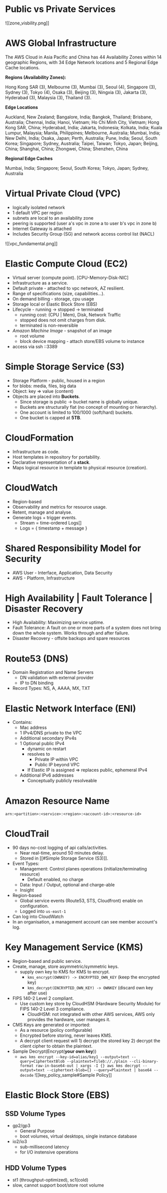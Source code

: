 
# Public vs Private Services

![[zone_visbility.png]]
# AWS Global Infrastructure

The AWS Cloud in Asia Pacific and China has 44 Availability Zones within 14 geographic Regions, with 34 Edge Network locations and 5 Regional Edge Cache locations.

**Regions (Availability Zones):**

Hong Kong SAR (3), Melbourne (3), Mumbai (3), Seoul (4), Singapore (3), Sydney (3), Tokyo (4), Osaka (3), Beijing (3), Ningxia (3), Jakarta (3), Hyderabad (3), Malaysia (3), Thailand (3).

**Edge Locations**

Auckland, New Zealand; Bangalore, India; Bangkok, Thailand; Brisbane, Australia; Chennai, India; Hanoi, Vietnam; Ho Chi Minh City, Vietnam; Hong Kong SAR, China; Hyderabad, India; Jakarta, Indonesia; Kolkata, India; Kuala Lumpur, Malaysia; Manila, Philippines; Melbourne, Australia; Mumbai, India; New Delhi, India; Osaka, Japan; Perth, Australia; Pune, India; Seoul, South Korea; Singapore; Sydney, Australia; Taipei, Taiwan; Tokyo, Japan; Beijing, China; Shanghai, China; Zhongwei, China; Shenzhen, China

**Regional Edge Caches**

Mumbai, India; Singapore; Seoul, South Korea; Tokyo, Japan; Sydney, Australia

# Virtual Private Cloud (VPC)
- logically isolated network
- 1 default VPC per region
- subnets are local to an availability zone
- peering is supported (user a's vpc in zone a to user b's vpc in zone b)
- Internet Gateway is attached
- Includes Security Group (SG) and network access control list (NACL)

![[vpc_fundamental.png]]

# Elastic Compute Cloud (EC2)

- Virtual server (compute point). [CPU-Memory-Disk-NIC]
- Infrastructure as a service.
- Default private - attached to vpc network, AZ resilient.
- Range of specifications (size, capabilities...).
- On demand billing - storage, cpu usage
- Storage local or Elastic Block Store (EBS)
- Lifecycle - running -> stopped -> terminated
	- running cost: (CPU | Mem), Disk, Network Traffic
	- stopped does not omit charges from disk.
	- terminated is non-reversible
- *Amazon Machine Image* - snapshot of an image
	- root volume
	- block device mapping - attach store/EBS volume to instance
- access via ssh ::3389

# Simple Storage Service (S3)
- Storage Platform - public, housed in a region
- for blobs: media, files, big data
- Object: key => value (content)
- Objects are placed into **Buckets**. 
	- Since storage is public -> bucket name is globally unique.
	- Buckets are structurally flat (no concept of mounting or hierarchy).
	- One account is limited to 100/1000 (soft/hard) buckets.
	- One bucket is capped at **5TB**.

# CloudFormation
- Infrastructure as code.
- Host templates in repository for portability.
- Declarative representation of a **stack**.
- Maps logical resource in template to physical resource (creation).

# CloudWatch
- Region-based
- Observability and metrics for resource usage.
- Retent, manage and analyse.
- Generate logs + trigger events.
	- Stream = time-ordered Logs[]
	- Logs = { timestamp + message }


# Shared Responsibility Model for Security

- AWS User - Interface, Application, Data Security
- AWS - Platform, Infrastructure


# High Availability | Fault Tolerance | Disaster Recovery
- High Availability: Maximizing service uptime.
- Fault Tolerance: A fault on one or more parts of a system does not bring down the whole system. Works through and after failure.
- Disaster Recovery - offsite backups and spare resources

# Route53 (DNS)

- Domain Registration and Name Servers
	- DN validation with external provider
	- IP to DN binding
- Record Types: NS, A, AAAA, MX, TXT

# Elastic Network Interface (ENI)

- Contains:
	- Mac address
	- 1 IPv4/DNS private to the VPC
	- Additional secondary IPv4s
	- 1 Optional public IPv4
		- dynamic on restart
		- resolves to
			- Private IP within VPC
			- Public IP beyond VPC
		- If Elastic IP is assigned => replaces public, ephemeral IPv4
	- Additional IPv6 addresses
		- Conceptually publicly resolveable



# Amazon Resource Name

`arn:<partition>:<service>:<region>:<account-id>:<resource-id>`


# CloudTrail
- 90 days no-cost logging of api calls/activities.
	- Near real-time, around 50 minutes delay.
	- Stored in [[#Simple Storage Service (S3)]].
- Event Types:
	- Management: Control planes operations (initialize/terminating resource)
		- Default enabled, no charge
	- Data: Input / Output, optional and charge-able
	- Insight
- Region-based
	- Global service events (Route53, STS, Cloudfront) enable on configuration.
	- Logged into `us-east-1`
- Can log into CloudWatch
- In an organisation, a management account can see member account's log.


# Key Management Service (KMS)
- Region-based and public service.
- Create, manage, store asymmetric/symmetric keys.
	- supply own key to KMS for KMS to encrypt.
		- `kms_encrypt(OWNKEY) -> ENCRYPTED_OWN_KEY` (keep the encrypted key)
		- `kms_decrypt(ENCRYPTED_OWN_KEY) -> OWNKEY` (discard own key after use)
- FIPS 140-2 Level 2 compliant.
	- Use custom key store by CloudHSM (Hardware Security Module) for FIPS 140-2 Level 3 compliance.
		- CloudHSM: not integrated with other AWS services, AWS only provides the hardware, user manages it.
- CMS Keys are generated or imported:
	- As a resource (policy configurable)
	- Encrypted before storing, never leaves KMS.
	- A decrypt client request will 1) decrypt the stored key 2) decrypt the client cipher to obtain the plaintext.
- Sample Decrypt(Encrypt(**your own key**))
	- `aws kms encrypt --key-id=alias/key1 --output=text --query=CiphertextBlob --plaintext=fileb://./plain --cli-binary-format raw-in-base64-out | xargs -I {} aws kms decrypt --output=text --ciphertext-blob={} --query=Plaintext | base64 --decode`
![[key_policy_sample#Sample Policy]]

# Elastic Block Store (EBS)

## SSD Volume Types
- gp2/gp3
	- General Purpose
	- boot volumes, virtual desktops, single instance database
- io2/io3
	- sub-millisecond latency
	- for I/O instensive operations
## HDD Volume Types
- st1 (throughput-optimized), sc1(cold)
- slow, cannot support boot/store root volume
